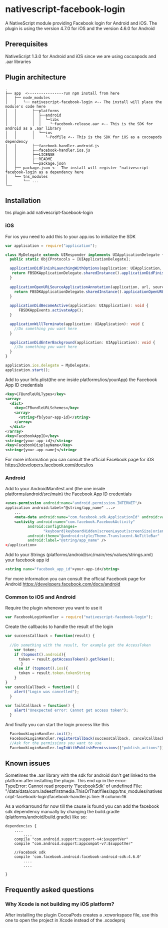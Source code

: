 # nativescript-facebook-login
A NativeScript module providing Facebook login for Android and iOS.
The plugin is using the version 4.7.0 for iOS and the version 4.6.0 for Android 
## Prerequisites
NativeScript 1.3.0 for Android and iOS since we are using cocoapods and .aar libraries
## Plugin architecture
```
.
├── app  <----------------run npm install from here
│   ├── node_modules
│   │   └── nativescript-facebook-login <-- The install will place the module's code here
│   │       ├──platforms
│   │       │  ├──android
│   │       │  │  └─libs
│   │       │  │    └─facebook-release.aar <-- This is the SDK for android as a .aar library
│   │       │  └──ios
│   │       │     └─Podfile <-- This is the SDK for iOS as a cocoapods dependency 
│   │       ├──facebook-handler.android.js
│   │       ├──facebook-handler.ios.js 
│   │       ├──LICENSE
│   │       ├──README
│   │       └──package.json
│   ├── package.json <-- The install will register "nativescript-facebook-login as a dependency here
│   └── tns_modules
│       └── ...
└── 
```

## Installation
tns plugin add nativescript-facebook-login

### iOS
For ios you need to add this to your app.ios to initialize the SDK
```ts
var application = require("application");

class MyDelegate extends UIResponder implements UIApplicationDelegate {
  public static ObjCProtocols = [UIApplicationDelegate];

  applicationDidFinishLaunchingWithOptions(application: UIApplication, launchOptions: NSDictionary): boolean {
   return FBSDKApplicationDelegate.sharedInstance().applicationDidFinishLaunchingWithOptions(application, launchOptions);
  }
  
  applicationOpenURLSourceApplicationAnnotation(application, url, sourceApplication, annotation) {
    return FBSDKApplicationDelegate.sharedInstance().applicationOpenURLSourceApplicationAnnotation(application, url, sourceApplication, annotation);
  }
  
  applicationDidBecomeActive(application: UIApplication): void {
      FBSDKAppEvents.activateApp();
  }

  applicationWillTerminate(application: UIApplication): void {
    //Do something you want here
  }

  applicationDidEnterBackground(application: UIApplication): void {
    //Do something you want here
  }
}

application.ios.delegate = MyDelegate;
application.start();

```

Add to your Info.plist(the one inside platforms/ios/yourApp) the Facebook App ID credentials 
```xml
<key>CFBundleURLTypes</key>
<array>
  <dict>
    <key>CFBundleURLSchemes</key>
    <array>
      <string>fb{your-app-id}</string>
    </array>
  </dict>
</array>
<key>FacebookAppID</key>
<string>{your-app-id}</string>
<key>FacebookDisplayName</key>
<string>{your-app-name}</string>
```
For more information you can consult the official Facebook page for iOS
https://developers.facebook.com/docs/ios

### Android
Add to your AndroidManifest.xml (the one inside platforms/android/src/main) the Facebook App ID credentials
```xml
<uses-permission android:name="android.permission.INTERNET"/>
application android:label="@string/app_name" ...>
    ...
    <meta-data android:name="com.facebook.sdk.ApplicationId" android:value="@string/facebook_app_id"/>
    <activity android:name="com.facebook.FacebookActivity"
          android:configChanges=
                 "keyboard|keyboardHidden|screenLayout|screenSize|orientation"
          android:theme="@android:style/Theme.Translucent.NoTitleBar"
          android:label="@string/app_name" />
</application>
```
Add to your Strings (platforms/android/src/main/res/values/strings.xml) your facebook app id
```xml
<string name="facebook_app_id">your-app-id</string>
```

For more information you can consult the official Facebook page for Android
https://developers.facebook.com/docs/android
### Common to iOS and Android

Require the plugin whenever you want to use it
```ts
var FacebookLoginHandler = require("nativescript-facebook-login");
```
Create the callbacks to handle the result of the login
```ts
var successCallback = function(result) {
    
  //Do something with the result, for example get the AccessToken
    var token;
    if (topmost().android){
      token = result.getAccessToken().getToken();
       }
    else if (topmost().ios){
      token = result.token.tokenString
    }
}
var cancelCallback = function() {
    alert("Login was cancelled");
  }
  
var failCallback = function() {
    alert("Unexpected error: Cannot get access token");
  }  
```

And finally you can start the login process like this
```ts
  FacebookLoginHandler.init();
  FacebookLoginHandler.registerCallback(successCallback, cancelCallback, failCallback);
  //Ask for the permissions you want to use
  FacebookLoginHandler.logInWithPublishPermissions(["publish_actions"]);
```

## Known issues
Sometimes the .aar library with the sdk for android don't get linked to the platform after installing the plugin. This end up in the error:    
TypeError: Cannot read property 'FacebookSdk' of undefined
File: "/data/data/com.ladeezfirstmedia.ThisOrThat/files/app/tns_modules/nativescript-facebook-login/facebook-handler.js line: 9 column:16   

As a workarround for now till the cause is found you can add the facebook sdk dependency manually by changing the build.gradle (platforms/android/build.gradle) like so:
```
dependencies {
	....
        ....
    compile "com.android.support:support-v4:$suppotVer"
    compile "com.android.support:appcompat-v7:$suppotVer"

    //Facebook sdk
    compile 'com.facebook.android:facebook-android-sdk:4.6.0'
     	....
        ....
    
}
```
## Frequently asked questions

### Why Xcode is not building my iOS platform?

After installing the plugin CocoaPods creates a .xcworkspace file, use this one to open the project in Xcode instead of the .xcodeproj
